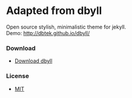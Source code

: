 Adapted from dbyll
=====

Open source stylish, minimalistic theme for jekyll.  
Demo: http://dbtek.github.io/dbyll/

### Download
* [Download dbyll](https://github.com/dbtek/dbyll/archive/master.zip)

### License
- [MIT](http://opensource.org/licenses/MIT)

